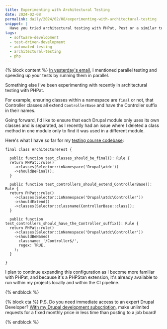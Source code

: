 ```yaml
---
title: Experimenting with Architectural Testing
date: 2024-02-08
permalink: daily/2024/02/08/experimenting-with-architectural-testing
snippet: |
  Have you tried architectural testing with PHPat, Pest or a similar tool? I have been for the past few days.
tags:
  - software-development
  - test-driven-development
  - automated-testing
  - architectural-testing
  - php
---
```


{% block content %}
[In yesterday's email][yesterday], I mentioned parallel testing and speeding up your tests by running them in parallel.

Something else I've been experimenting with recently in architectural testing with PHPat.

For example, ensuring classes within a namespace are `final` or not, that Controller classes all extend `ControllerBase` and have the Controller suffix in their names.

Going forward, I'd like to ensure that each Drupal module only uses its own classes and is separated, as I recently had an issue where I deleted a class method in one module only to find it was used in a different module.

Here's what I have so far for my [testing course codebase][atdc]:

```language-php
final class ArchitectureTest {

  public function test_classes_should_be_final(): Rule {
  return PHPat::rule()
    ->classes(Selector::inNamespace('Drupal\atdc'))
    ->shouldBeFinal();
  }

  public function test_controllers_should_extend_ControllerBase(): Rule {
  return PHPat::rule()
    ->classes(Selector::inNamespace('Drupal\atdc\Controller'))
    ->shouldExtend()
    ->classes(Selector::classname(ControllerBase::class));
  }

  public function test_controllers_should_have_the_Controller_suffix(): Rule {
  return PHPat::rule()
    ->classes(Selector::inNamespace('Drupal\atdc\Controller'))
    ->shouldBeNamed(
      classname: '/Controller$/',
      regex: TRUE,
    );
  }

}
```

I plan to continue expanding this configuration as I become more familiar with PHPat, and because it's a PHPStan extension, it's already available to run within my projects locally and within the CI pipeline.

[atdc]: {{site.url}}/atdc
[yesterday]: {{site.url}}/archive/2024/02/07/running-tests-in-parallel-with-paratest
{% endblock %}

{% block cta %}
P.S. Do you need immediate access to an expert Drupal Developer? [With my Drupal development subscription][subscription], make unlimited requests for a fixed monthly price in less time than posting to a job board!

[subscription]: {{site.url}}/subscription
{% endblock %}
